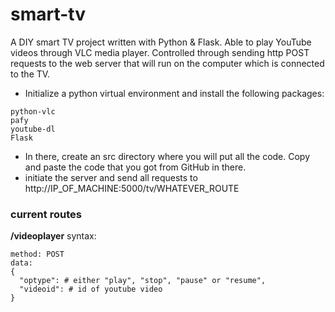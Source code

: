 # smart-tv
A DIY smart TV project written with Python & Flask. Able to play YouTube videos through VLC media player. Controlled through sending http POST requests to the web server that will run on the computer which is connected to the TV.

- Initialize a python virtual environment and install the following packages:
```
python-vlc
pafy
youtube-dl
Flask
```
- In there, create an src directory where you will put all the code. Copy and paste the code that you got from GitHub in there.
- initiate the server and send all requests to http://IP_OF_MACHINE:5000/tv/WHATEVER_ROUTE

### current routes

**/videoplayer**
syntax:
```
method: POST
data:
{
  "optype": # either "play", "stop", "pause" or "resume",
  "videoid": # id of youtube video
}
```

